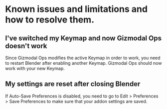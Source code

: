 # Known issues and limitations and how to resolve them.

## I've switched my Keymap and now Gizmodal Ops doesn't work
Since Gizmodal Ops modifies the active Keymap in order to work, you need to restart Blender after enabling another Keymap. Gizmodal Ops should now work with your new Keymap.

## My settings are reset after closing Blender
If Auto-Save Preferences is disabled, you need to go to Edit > Preferences > Save Preferences to make sure that your addon settings are saved.